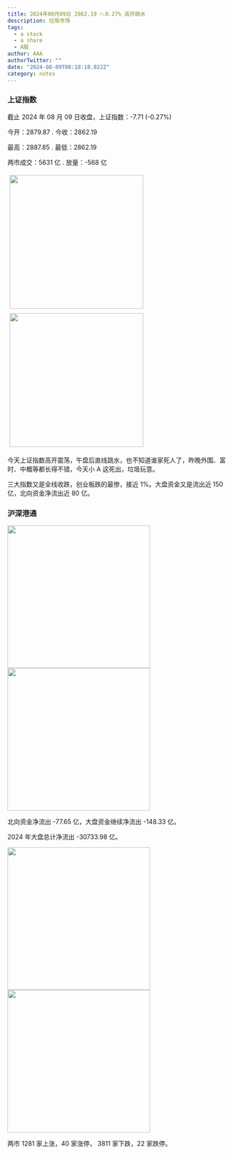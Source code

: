 ```yaml
---
title: 2024年08月09日 2862.19 📉0.27% 高开跳水
description: 垃圾市场
tags:
  - a stock
  - a share
  - A股
author: AAA
authorTwitter: ""
date: "2024-08-09T08:18:18.022Z"
category: notes
---
```


### 上证指数

截止 2024 年 08 月 09 日收盘，上证指数：<span class="font-semibold text-g-5">-7.71 (-0.27%)</span>

今开：<span class="font-semibold text-r-5">2879.87 </span> . 今收：<span class="font-semibold text-g-5">2862.19 </span>

最高：<span class="font-semibold text-r-5">2887.85 </span> . 最低：<span class="font-semibold text-g-5">2862.19 </span>

两市成交：<span class="font-semibold">5631 亿</span> . 放量：<span class="font-semibold text-g-5">-568 亿</span>

<img src="/images/uploads/2024-08/20240809-zs-sh.png" style="width: 300px;display:inline-block;margin: 5px">
<img src="/images/uploads/2024-08/20240809-zs-sh-rk.png" style="width: 300px;display:inline-block;margin: 5px">

今天上证指数高开震荡，午盘后直线跳水，也不知道谁家死人了，昨晚外围、富时、中概等都长得不错，今天小 A 这死出，垃圾玩意。

三大指数又是全线收跌，创业板跌的最惨，接近 1%。大盘资金又是流出近 150 亿，北向资金净流出近 80 亿。

### 沪深港通

<img src="/images/uploads/2024-08/20240809-zs-global.png" width="320">

<img src="/images/uploads/2024-08/20240809-zs-bs.png" width="320">

北向资金净流出 <span class="font-semibold text-g-5">-77.65 亿</span>，大盘资金继续净流出 <span class="font-semibold text-g-5">-148.33 亿</span>。

2024 年大盘总计净流出 <span class="font-semibold text-g-8">-30733.98 </span>亿。

<img src="/images/uploads/2024-08/20240809-zs-as.png" width="320">
<img src="/images/uploads/2024-08/20240809-zs-zdtj.png" width="320">

两市 <span class="text-r-6">1281</span> 家上涨，40 家涨停， <span class="font-semibold text-g-6">3811</span> 家下跌，22 家跌停。
